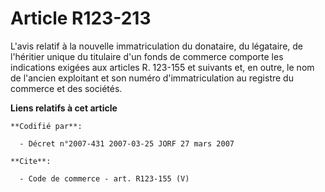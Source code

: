 # Article R123-213

L'avis relatif à la nouvelle immatriculation du donataire, du légataire, de l'héritier unique du titulaire d'un fonds de
commerce comporte les indications exigées aux articles R. 123-155 et suivants et, en outre, le nom de l'ancien exploitant et
son numéro d'immatriculation au registre du commerce et des sociétés.

**Liens relatifs à cet article**

	**Codifié par**:

	  - Décret n°2007-431 2007-03-25 JORF 27 mars 2007

	**Cite**:

	  - Code de commerce - art. R123-155 (V)
